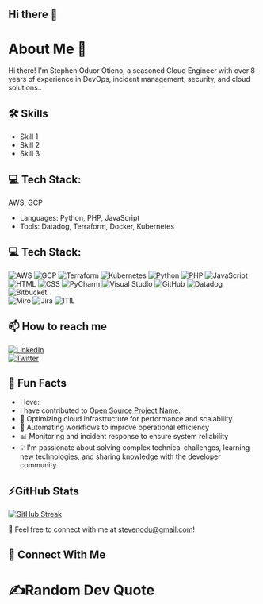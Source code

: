 ## Hi there 👋

<!--
**stevenodu/stevenodu** is a ✨ _special_ ✨ repository because its `README.md` (this file) appears on your GitHub profile.

Here are some ideas to get you started:

- 🔭 I’m currently working on ...
- 🌱 I’m currently learning ...
- 👯 I’m looking to collaborate on ...
- 🤔 I’m looking for help with ...
-  Ask me about ...
-  Fun fact: ...
-->


# About Me 👋
Hi there! I'm Stephen Oduor Otieno, a seasoned Cloud Engineer with over 8 years of experience in DevOps, incident management, security, and cloud solutions..

## 🛠️ Skills
- Skill 1
- Skill 2
- Skill 3

## 💻 Tech Stack:
 AWS, GCP
- Languages: Python, PHP, JavaScript
- Tools: Datadog, Terraform, Docker, Kubernetes

## 💻 Tech Stack:

![AWS](https://img.shields.io/badge/-AWS-232F3E?logo=amazon-aws&logoColor=white&style=flat-square) ![GCP](https://img.shields.io/badge/-Google_Cloud-4285F4?logo=google-cloud&logoColor=white&style=flat-square) ![Terraform](https://img.shields.io/badge/-Terraform-623CE4?logo=terraform&logoColor=white&style=flat-square) ![Kubernetes](https://img.shields.io/badge/-Kubernetes-326CE5?logo=kubernetes&logoColor=white&style=flat-square) ![Python](https://img.shields.io/badge/-Python-3776AB?logo=python&logoColor=white&style=flat-square)  ![PHP](https://img.shields.io/badge/-PHP-777BB4?logo=php&logoColor=white&style=flat-square)  ![JavaScript](https://img.shields.io/badge/-JavaScript-F7DF1E?logo=javascript&logoColor=black&style=flat-square)  ![HTML](https://img.shields.io/badge/-HTML5-E34F26?logo=html5&logoColor=white&style=flat-square)  ![CSS](https://img.shields.io/badge/-CSS3-1572B6?logo=css3&logoColor=white&style=flat-square)  ![PyCharm](https://img.shields.io/badge/-PyCharm-000000?logo=pycharm&logoColor=white&style=flat-square)  ![Visual Studio](https://img.shields.io/badge/-Visual_Studio-5C2D91?logo=visual-studio&logoColor=white&style=flat-square) ![GitHub](https://img.shields.io/badge/-GitHub-181717?logo=github&logoColor=white&style=flat-square) ![Datadog](https://img.shields.io/badge/-Datadog-632CA6?logo=datadog&logoColor=white&style=flat-square) ![Bitbucket](https://img.shields.io/badge/-Bitbucket-0052CC?logo=bitbucket&logoColor=white&style=flat-square)  
![Miro](https://img.shields.io/badge/-Miro-050038?logo=miro&logoColor=white&style=flat-square)  ![Jira](https://img.shields.io/badge/-Jira-0052CC?logo=jira&logoColor=white&style=flat-square)  ![ITIL](https://img.shields.io/badge/-ITIL-8A2BE2?style=flat-square)


## 📫 How to reach me
[![LinkedIn](https://img.shields.io/badge/-LinkedIn-0A66C2?logo=linkedin&logoColor=white&style=flat-square)](https://linkedin.com/in/stevenodu)  
[![Twitter](https://img.shields.io/badge/-Twitter-1DA1F2?logo=twitter&logoColor=white&style=flat-square)](https://x.com/Gaurez_)  

## 🌟 Fun Facts
- I love:
- I have contributed to [Open Source Project Name](https://github.com).
- 🚀 Optimizing cloud infrastructure for performance and scalability
- 🔧 Automating workflows to improve operational efficiency
- 📊 Monitoring and incident response to ensure system reliability
- 💡 I'm passionate about solving complex technical challenges, learning new technologies, and sharing knowledge with the developer community.


## ⚡GitHub Stats

[![GitHub Streak](https://streak-stats.demolab.com/?user=stevenodu)](https://git.io/streak-stats)

💬 Feel free to connect with me at stevenodu@gmail.com!

## 🔗 Connect With Me  




# ✍️Random Dev Quote
